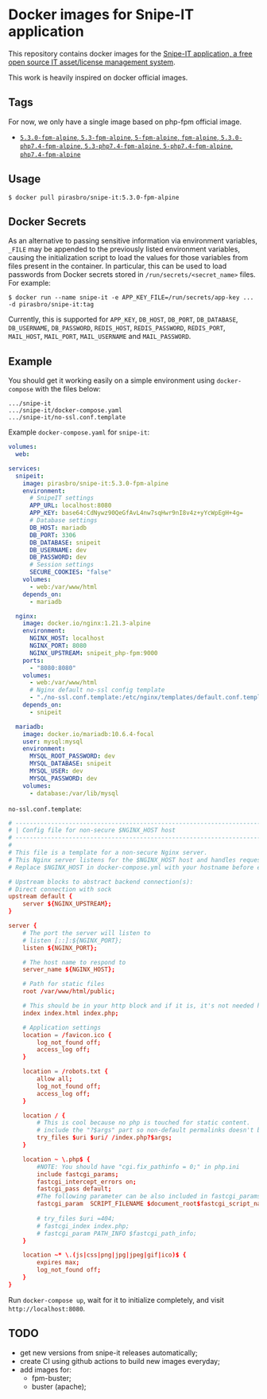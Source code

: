 # Docker images for Snipe-IT application

This repository contains docker images for the [Snipe-IT application, a free open source IT asset/license management system](https://github.com/snipe/snipe-it).

This work is heavily inspired on docker official images.

## Tags

For now, we only have a single image based on php-fpm official image.

- [`5.3.0-fpm-alpine`, `5.3-fpm-alpine`, `5-fpm-alpine`, `fpm-alpine`, `5.3.0-php7.4-fpm-alpine`, `5.3-php7.4-fpm-alpine`, `5-php7.4-fpm-alpine`, `php7.4-fpm-alpine`](https://github.com/Mateus-Romera/docker-snipe-it/blob/main/php7.4/fpm-alpine/Dockerfile)

## Usage

```
$ docker pull pirasbro/snipe-it:5.3.0-fpm-alpine
```

## Docker Secrets

As an alternative to passing sensitive information via environment variables, `_FILE` may be appended to the previously listed environment variables, causing the initialization script to load the values for those variables from files present in the container. In particular, this can be used to load passwords from Docker secrets stored in `/run/secrets/<secret_name>` files. For example:

```console
$ docker run --name snipe-it -e APP_KEY_FILE=/run/secrets/app-key ... -d pirasbro/snipe-it:tag
```

Currently, this is supported for `APP_KEY`, `DB_HOST`, `DB_PORT`, `DB_DATABASE`, `DB_USERNAME`, `DB_PASSWORD`, `REDIS_HOST`, `REDIS_PASSWORD`, `REDIS_PORT`, `MAIL_HOST`, `MAIL_PORT`, `MAIL_USERNAME` and `MAIL_PASSWORD`.

## Example

You should get it working easily on a simple environment using `docker-compose` with the files below:

```
.../snipe-it
.../snipe-it/docker-compose.yaml
.../snipe-it/no-ssl.conf.template
```

Example `docker-compose.yaml` for `snipe-it`:

```yaml
volumes:
  web:

services:
  snipeit:
    image: pirasbro/snipe-it:5.3.0-fpm-alpine
    environment:
      # SnipeIT settings
      APP_URL: localhost:8080
      APP_KEY: base64:CdNywz90QeGfAvL4nw7sqHwr9nI8v4z+yYcWpEgH+4g=
      # Database settings
      DB_HOST: mariadb
      DB_PORT: 3306
      DB_DATABASE: snipeit
      DB_USERNAME: dev
      DB_PASSWORD: dev
      # Session settings
      SECURE_COOKIES: "false"
    volumes:
      - web:/var/www/html
    depends_on:
      - mariadb

  nginx:
    image: docker.io/nginx:1.21.3-alpine
    environment:
      NGINX_HOST: localhost
      NGINX_PORT: 8080
      NGINX_UPSTREAM: snipeit_php-fpm:9000
    ports:
      - "8080:8080"
    volumes:
      - web:/var/www/html
      # Nginx default no-ssl config template
      - "./no-ssl.conf.template:/etc/nginx/templates/default.conf.template:ro"
    depends_on:
      - snipeit

  mariadb:
    image: docker.io/mariadb:10.6.4-focal
    user: mysql:mysql
    environment:
      MYSQL_ROOT_PASSWORD: dev
      MYSQL_DATABASE: snipeit
      MYSQL_USER: dev
      MYSQL_PASSWORD: dev
    volumes:
      - database:/var/lib/mysql
```

`no-ssl.conf.template`:

```conf
# ----------------------------------------------------------------------
# | Config file for non-secure $NGINX_HOST host                        |
# ----------------------------------------------------------------------
#
# This file is a template for a non-secure Nginx server.
# This Nginx server listens for the $NGINX_HOST host and handles requests.
# Replace $NGINX_HOST in docker-compose.yml with your hostname before enabling.

# Upstream blocks to abstract backend connection(s):
# Direct connection with sock
upstream default {
    server ${NGINX_UPSTREAM};
}

server {
    # The port the server will listen to
    # listen [::]:${NGINX_PORT};
    listen ${NGINX_PORT};

    # The host name to respond to
    server_name ${NGINX_HOST};

    # Path for static files
    root /var/www/html/public;

    # This should be in your http block and if it is, it's not needed here
    index index.html index.php;

    # Application settings
    location = /favicon.ico {
        log_not_found off;
        access_log off;
    }

    location = /robots.txt {
        allow all;
        log_not_found off;
        access_log off;
    }

    location / {
        # This is cool because no php is touched for static content.
        # include the "?$args" part so non-default permalinks doesn't break when using query string
        try_files $uri $uri/ /index.php?$args;
    }

    location ~ \.php$ {
        #NOTE: You should have "cgi.fix_pathinfo = 0;" in php.ini
        include fastcgi_params;
        fastcgi_intercept_errors on;
        fastcgi_pass default;
        #The following parameter can be also included in fastcgi_params file
        fastcgi_param  SCRIPT_FILENAME $document_root$fastcgi_script_name;
        
        # try_files $uri =404;
        # fastcgi_index index.php;
        # fastcgi_param PATH_INFO $fastcgi_path_info;
    }

    location ~* \.(js|css|png|jpg|jpeg|gif|ico)$ {
        expires max;
        log_not_found off;
    }
}
```

Run `docker-compose up`, wait for it to initialize completely, and visit `http://localhost:8080`.

## TODO

- get new versions from snipe-it releases automatically;
- create CI using github actions to build new images everyday;
- add images for:
    - fpm-buster;
    - buster (apache);
